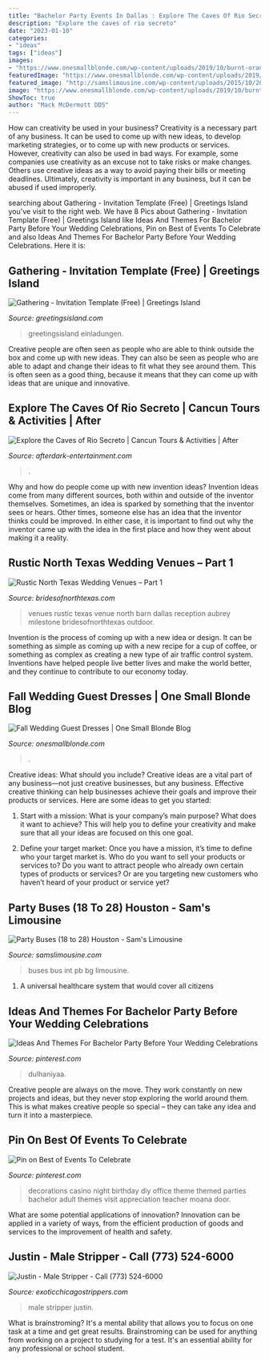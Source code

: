 ```yaml
---
title: "Bachelor Party Events In Dallas : Explore The Caves Of Rio Secreto"
description: "Explore the caves of rio secreto"
date: "2023-01-10"
categories:
- "ideas"
tags: ["ideas"]
images:
- "https://www.onesmallblonde.com/wp-content/uploads/2019/10/burnt-orange-maxi-dress-18.jpg"
featuredImage: "https://www.onesmallblonde.com/wp-content/uploads/2019/10/burnt-orange-maxi-dress-18.jpg"
featured_image: "http://samslimousine.com/wp-content/uploads/2015/10/2016-PB-BG-INT-1.jpg"
image: "https://www.onesmallblonde.com/wp-content/uploads/2019/10/burnt-orange-maxi-dress-18.jpg"
ShowToc: true
author: "Mack McDermott DDS"
---
```



How can creativity be used in your business?
Creativity is a necessary part of any business. It can be used to come up with new ideas, to develop marketing strategies, or to come up with new products or services. However, creativity can also be used in bad ways. For example, some companies use creativity as an excuse not to take risks or make changes. Others use creative ideas as a way to avoid paying their bills or meeting deadlines. Ultimately, creativity is important in any business, but it can be abused if used improperly.

	

		
searching about Gathering - Invitation Template (Free) | Greetings Island you've visit to the right web. We have 8 Pics about Gathering - Invitation Template (Free) | Greetings Island like Ideas And Themes For Bachelor Party Before Your Wedding Celebrations, Pin on Best of Events To Celebrate and also Ideas And Themes For Bachelor Party Before Your Wedding Celebrations. Here it is:
		
    
## Gathering - Invitation Template (Free) | Greetings Island

<img loading=lazy src="https://images.greetingsisland.com/images/invitations/birthday/previews/gathering.png?auto=format,compress" onerror="this.onerror=null;this.src='https://tse4.mm.bing.net/th?id=OIP.xizRIty8Gpmt2IirRLP6JwHaK0&amp;pid=15.1';" alt="Gathering - Invitation Template (Free) | Greetings Island">

_Source: greetingsisland.com_

>greetingsisland einladungen. 

	

Creative people are often seen as people who are able to think outside the box and come up with new ideas. They can also be seen as people who are able to adapt and change their ideas to fit what they see around them. This is often seen as a good thing, because it means that they can come up with ideas that are unique and innovative.

    
## Explore The Caves Of Rio Secreto | Cancun Tours &amp; Activities | After

<img loading=lazy src="https://afterdark-entertainment.com/wp-content/uploads/2019/12/RS_R_CS_SL-30.jpeg" onerror="this.onerror=null;this.src='https://tse1.mm.bing.net/th?id=OIP.pMTCA1WRwXEp06bs9Dt9XAHaE7&amp;pid=15.1';" alt="Explore the Caves of Rio Secreto | Cancun Tours &amp; Activities | After">

_Source: afterdark-entertainment.com_

>. 

	

Why and how do people come up with new invention ideas?
Invention ideas come from many different sources, both within and outside of the inventor themselves. Sometimes, an idea is sparked by something that the inventor sees or hears. Other times, someone else has an idea that the inventor thinks could be improved. In either case, it is important to find out why the inventor came up with the idea in the first place and how they went about making it a reality.

    
## Rustic North Texas Wedding Venues – Part 1

<img loading=lazy src="https://dev-images.bridesofnorthtexas.com/wp-content/uploads/2017/05/25154634/BONT_RusticVenues_Pt1-featured.jpg" onerror="this.onerror=null;this.src='https://tse3.mm.bing.net/th?id=OIP.irwMx-OO1dl0HbngdrbaLAHaFC&amp;pid=15.1';" alt="Rustic North Texas Wedding Venues – Part 1">

_Source: bridesofnorthtexas.com_

>venues rustic texas venue north barn dallas reception aubrey milestone bridesofnorthtexas outdoor. 

	

Invention is the process of coming up with a new idea or design. It can be something as simple as coming up with a new recipe for a cup of coffee, or something as complex as creating a new type of air traffic control system. Inventions have helped people live better lives and make the world better, and they continue to contribute to our economy today.

    
## Fall Wedding Guest Dresses | One Small Blonde Blog

<img loading=lazy src="https://www.onesmallblonde.com/wp-content/uploads/2019/10/burnt-orange-maxi-dress-18.jpg" onerror="this.onerror=null;this.src='https://tse3.mm.bing.net/th?id=OIP.R-yvjbBa-cFglZ2JmmhH-QHaLH&amp;pid=15.1';" alt="Fall Wedding Guest Dresses | One Small Blonde Blog">

_Source: onesmallblonde.com_

>. 

	

Creative ideas: What should you include?
Creative ideas are a vital part of any business—not just creative businesses, but any business. Effective creative thinking can help businesses achieve their goals and improve their products or services. Here are some ideas to get you started:
1. Start with a mission: What is your company’s main purpose? What does it want to achieve? This will help you to define your creativity and make sure that all your ideas are focused on this one goal.

2. Define your target market: Once you have a mission, it’s time to define who your target market is. Who do you want to sell your products or services to? Do you want to attract people who already own certain types of products or services? Or are you targeting new customers who haven’t heard of your product or service yet?

    
## Party Buses (18 To 28) Houston - Sam&#039;s Limousine

<img loading=lazy src="http://samslimousine.com/wp-content/uploads/2015/10/2016-PB-BG-INT-1.jpg" onerror="this.onerror=null;this.src='https://tse4.mm.bing.net/th?id=OIP.-AeGBgt1ZP48_XeHIovHbwHaE6&amp;pid=15.1';" alt="Party Buses (18 to 28) Houston - Sam&#039;s Limousine">

_Source: samslimousine.com_

>buses bus int pb bg limousine. 

	

1. A universal healthcare system that would cover all citizens

    
## Ideas And Themes For Bachelor Party Before Your Wedding Celebrations

<img loading=lazy src="https://i.pinimg.com/736x/96/9b/6b/969b6bb8ffa351c24bdb6e489738acca.jpg" onerror="this.onerror=null;this.src='https://tse4.mm.bing.net/th?id=OIP.duPSUSzpfcQ-Su1Eca5qJgAAAA&amp;pid=15.1';" alt="Ideas And Themes For Bachelor Party Before Your Wedding Celebrations">

_Source: pinterest.com_

>dulhaniyaa. 

	

Creative people are always on the move. They work constantly on new projects and ideas, but they never stop exploring the world around them. This is what makes creative people so special – they can take any idea and turn it into a masterpiece.

    
## Pin On Best Of Events To Celebrate

<img loading=lazy src="https://i.pinimg.com/736x/19/1b/dc/191bdcf276215f788e07d63725d61637.jpg" onerror="this.onerror=null;this.src='https://tse4.mm.bing.net/th?id=OIP.ihwEvumjH1BW3S5gleHJlgHaLG&amp;pid=15.1';" alt="Pin on Best of Events To Celebrate">

_Source: pinterest.com_

>decorations casino night birthday diy office theme themed parties bachelor adult themes visit appreciation teacher moana door. 

	

What are some potential applications of innovation?
Innovation can be applied in a variety of ways, from the efficient production of goods and services to the improvement of health and safety.

    
## Justin - Male Stripper - Call (773) 524-6000

<img loading=lazy src="https://www.exoticchicagostrippers.com/wp-content/uploads/2013/05/justin1.jpg" onerror="this.onerror=null;this.src='https://tse2.mm.bing.net/th?id=OIP.6DK3gO6KrZHiMVOU4f0mQwAAAA&amp;pid=15.1';" alt="Justin - Male Stripper - Call (773) 524-6000">

_Source: exoticchicagostrippers.com_

>male stripper justin. 

	

What is brainstroming? It's a mental ability that allows you to focus on one task at a time and get great results. Brainstroming can be used for anything from working on a project to studying for a test. It's an essential ability for any professional or school student.

